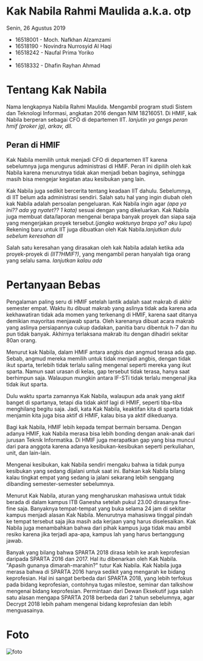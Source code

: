 # Kak Nabila Rahmi Maulida a.k.a. otp
Senin, 26 Agustus 2019

- 16518001 - Moch. Nafkhan Alzamzami
- 16518190 - Novindra Nurrosyid Al Haqi
- 16518242 - Naufal Prima Yoriko 
-
- 16518332 - Dhafin Rayhan Ahmad

# Tentang Kak Nabila
Nama lengkapnya Nabila Rahmi Maulida. Mengambil program studi Sistem dan Teknologi Informasi, angkatan 2016 dengan NIM 18216051. Di HMIF, kak Nabila berperan sebagai CFO di departemen IIT. *lanjutin ya gengs peran hmif (proker jg), arkav, dll.*

## Peran di HMIF
Kak Nabila memilih untuk menjadi CFO di departemen IIT karena sebelumnya juga mengurus administrasi di HMIF. Peran ini dipilih oleh kak Nabila karena menurutnya tidak akan menjadi beban baginya, sehingga masih bisa mengejar kegiatan atau kesibukan yang lain.

Kak Nabila juga sedikit bercerita tentang keadaan IIT dahulu. Sebelumnya, di IIT belum ada administrasi sendiri. Salah satu hal yang ingin diubah oleh kak Nabila adalah persoalan pengeluaran. Kak Nabila ingin agar *(apa ya ini?? ada yg nyatet?? 1 kata)* sesuai dengan yang dikeluarkan. Kak Nabila juga membuat data/laporan mengenai berapa banyak proyek dan siapa saja yang mengerjakan proyek tersebut.(*jangka waktunya brapa ya? aku lupa*) Rekening baru untuk IIT juga dibuatkan oleh Kak Nabila.*lanjutkan dulu sebelum keresahan dll*

Salah satu keresahan yang dirasakan oleh kak Nabila adalah ketika ada proyek-proyek di *(IIT?HMIF?)*, yang mengambil peran hanyalah tiga orang yang selalu sama. *lanjutkan kalau ada*

# Pertanyaan Bebas
Pengalaman paling seru di HMIF setelah lantik adalah saat makrab di akhir semester empat. Waktu itu dibuat makrab yang aslinya tidak ada karena ada kekhawatiran tidak ada momen yang terkenang di HMIF, karena saat ditanya demikian mayoritas menjawab sparta. Oleh karenanya dibuat acara makrab yang aslinya persiapannya cukup dadakan, panitia baru dibentuk h-7 dan itu pun tidak banyak. Akhirnya terlaksana makrab itu dengan dihadiri sekitar 80an orang.

Menurut kak Nabila, dalam HMIF antara angbis dan angmud terasa ada gap. Sebab, angmud mereka memilih untuk tidak menjadi angbis, dengan tidak ikut sparta, terlebih tidak terlalu saling mengenal seperti mereka yang ikut sparta. Namun saat urasan di kelas, gap tersebut tidak terasa, hanya saat berhimpun saja. Walaupun mungkin antara IF-STi tidak terlalu mengenal jika tidak ikut sparta.

Dulu waktu sparta zamannya Kak Nabila, walaupun ada anak yang aktif banget di spartanya, tetapi dia tidak aktif lagi di HMIF, seperti tiba-tiba menghilang begitu saja. Jadi, kata Kak Nabila, keaktifan kita di sparta tidak menjamin kita juga bisa aktif di HMIF, kalau bisa ya aktif dikeduanya.

Bagi kak Nabila, HMIF lebih kepada tempat bermain bersama. Dengan adanya HMIF, kak Nabila merasa bisa lebih bonding dengan anak-anak dari jurusan Teknik Informatika. Di HMIF juga merapatkan gap yang bisa muncul dari para anggota karena adanya kesibukan-kesibukan seperti perkuliahan, unit, dan lain-lain.

Mengenai kesibukan, kak Nabila sendiri mengaku bahwa ia tidak punya kesibukan yang sedang dijalani untuk saat ini. Bahkan kak Nabila bilang kalau tingkat empat yang sedang ia jalani sekarang lebih senggang dibanding semester-semester sebelumnya.

Menurut Kak Nabila, aturan yang mengharuskan mahasiswa untuk tidak berada di dalam kampus ITB Ganesha setelah pukul 23.00 dirasanya fine-fine saja. Banyaknya tempat-tempat yang buka selama 24 jam di sekitar kampus menjadi alasan Kak Nabila. Menurutnya mahasiswa tinggal pindah ke tempat tersebut saja jika masih ada kerjaan yang harus diselesaikan. Kak Nabila juga menambahkan bahwa dari pihak kampus juga tidak mau ambil resiko karena jika terjadi apa-apa, kampus lah yang harus bertanggung jawab.

Banyak yang bilang bahwa SPARTA 2018 dirasa lebih ke arah keprofesian daripada SPARTA 2016 dan 2017. Hal itu dibenarkan oleh Kak Nabila. "Apasih gunanya dimarah-marahin?" tutur Kak Nabila. Kak Nabila juga merasa bahwa di SPARTA 2016 hanya sedikit yang mengarah ke bidang keprofesian. Hal ini sangat berbeda dari SPARTA 2018, yang lebih terfokus pada bidang keprofesian, contohnya tugas milestoe, seminar dan talkshow mengenai bidang keprofesian. Permintaan dari Dewan Eksekutif juga salah satu alasan mengapa SPARTA 2018 berbeda dari 2 tahun sebelumnya, agar Decrypt 2018 lebih paham mengenai bidang keprofesian dan lebih menguasainya.

# Foto
![foto](./16518001-16518190-16518242-16518324-16518332.jpg)
